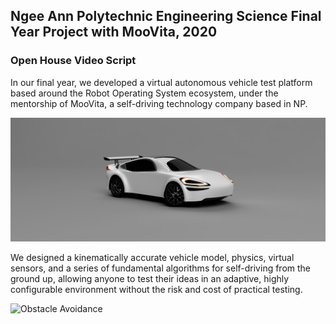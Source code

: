 ## Ngee Ann Polytechnic Engineering Science Final Year Project with MooVita, 2020
### Open House Video Script

In our final year, we developed a virtual autonomous vehicle test platform based around the Robot Operating System ecosystem, under the mentorship of MooVita, a self-driving technology company based in NP.

![ngeeann_av](https://github.com/reuben-thomas/fyp-moovita/blob/master/screenshots/ngeeann_av_ultrawide.png?raw=true)

We designed a kinematically accurate vehicle model, physics, virtual sensors, and a series of fundamental algorithms for self-driving from the ground up, allowing anyone to test their ideas in an adaptive, highly configurable environment without the risk and cost of practical testing.

![Obstacle Avoidance](https://github.com/reuben-thomas/fyp-moovita/blob/master/screenshots/obstacle_avoidance.gif?raw=true)
